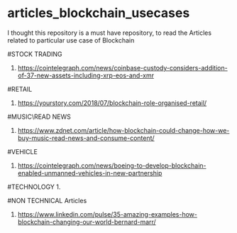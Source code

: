 # articles_blockchain_usecases
I thought this repository is a must have repository, to read the Articles related to particular use case of Blockchain



#STOCK TRADING
1. https://cointelegraph.com/news/coinbase-custody-considers-addition-of-37-new-assets-including-xrp-eos-and-xmr

#RETAIL
1. https://yourstory.com/2018/07/blockchain-role-organised-retail/

#MUSIC\READ NEWS
1. https://www.zdnet.com/article/how-blockchain-could-change-how-we-buy-music-read-news-and-consume-content/

#VEHICLE
1. https://cointelegraph.com/news/boeing-to-develop-blockchain-enabled-unmanned-vehicles-in-new-partnership

#TECHNOLOGY
1. 

#NON TECHNICAL Articles
1. https://www.linkedin.com/pulse/35-amazing-examples-how-blockchain-changing-our-world-bernard-marr/
